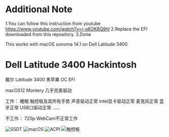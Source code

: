 # Additional Note
1.You can follow this instruction from youtube https://www.youtube.com/watch?v=r-o6OK8Q9hI
2.Replace the EFI downloaded from this repository.
3.Done

This works with macOS sonoma 14.1 on Dell Latitude 3400

# Dell Latitude 3400 Hackintosh
戴尔 Latitude 3400 黑苹果 OC EFI

macOS12 Montery 几乎完美驱动

工作：
睡眠
触控板及其所有手势
声音驱动正常
Intel显卡驱动正常
麦克风正常
蓝牙正常
USB口驱动正常
......

不工作：
720p WebCam不正常工作

![SSDT](https://github.com/Clarecheng2021/Hackintosh/assets/86830464/3d726df9-4095-475f-b462-4938c8f51fea)
![macOS](https://github.com/Clarecheng2021/Hackintosh/assets/86830464/4269f264-5c76-4c5e-a9fe-1132adab1c47)
![ACPI](https://github.com/Clarecheng2021/Hackintosh/assets/86830464/e848d3fa-6f73-43c1-af24-66f3685768cc)
![触控板](https://github.com/Clarecheng2021/Hackintosh/assets/86830464/ffc21fe8-06ab-4167-9132-58eff88d4075)

